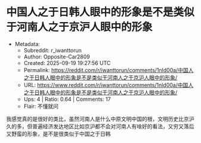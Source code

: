# 中国人之于日韩人眼中的形象是不是类似于河南人之于京沪人眼中的形象

- Metadata:
  - Subreddit: r_iwanttorun
  - Author: Opposite-Car2809
  - Created: 2025-09-19 19:27:56 UTC
  - Permalink: https://reddit.com/r/iwanttorun/comments/1nld00a/中国人之于日韩人眼中的形象是不是类似于河南人之于京沪人眼中的形象/
  - URL: https://www.reddit.com/r/iwanttorun/comments/1nld00a/中国人之于日韩人眼中的形象是不是类似于河南人之于京沪人眼中的形象/
  - Ups: 4 | Ratio: 0.64 | Comments: 17
  - Flair: 不懂就问


我感觉真的是很好的类比，虽然河南人是什么中原文明中国的根，文明历史比京沪久的多，但普遍经济发达地区比如京沪都不会对河南人有啥好的看法，又穷又落后又野蛮的形象，是不是很类似于中国之于日韩

